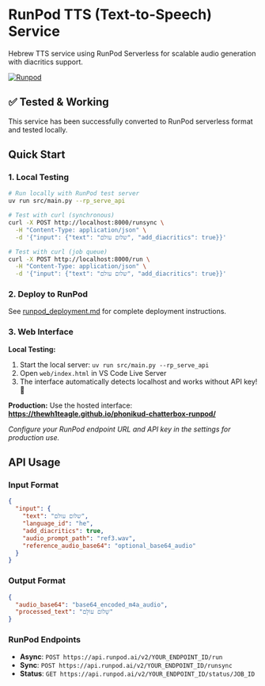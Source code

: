 # RunPod TTS (Text-to-Speech) Service

Hebrew TTS service using RunPod Serverless for scalable audio generation with diacritics support.

[![Runpod](https://api.runpod.io/badge/thewh1teagle/phonikud-chatterbox-runpod)](https://console.runpod.io/hub/thewh1teagle/phonikud-chatterbox-runpod)

## ✅ Tested & Working

This service has been successfully converted to RunPod serverless format and tested locally.

## Quick Start

### 1. Local Testing
```bash
# Run locally with RunPod test server
uv run src/main.py --rp_serve_api

# Test with curl (synchronous)
curl -X POST http://localhost:8000/runsync \
  -H "Content-Type: application/json" \
  -d '{"input": {"text": "שלום עולם", "add_diacritics": true}}'

# Test with curl (job queue)  
curl -X POST http://localhost:8000/run \
  -H "Content-Type: application/json" \
  -d '{"input": {"text": "שלום עולם", "add_diacritics": true}}'
```

### 2. Deploy to RunPod
See [runpod_deployment.md](./runpod_deployment.md) for complete deployment instructions.

### 3. Web Interface

**Local Testing:**
1. Start the local server: `uv run src/main.py --rp_serve_api`
2. Open `web/index.html` in VS Code Live Server
3. The interface automatically detects localhost and works without API key! 🎉

**Production:**
Use the hosted interface: **https://thewh1teagle.github.io/phonikud-chatterbox-runpod/**

*Configure your RunPod endpoint URL and API key in the settings for production use.*

## API Usage

### Input Format
```json
{
  "input": {
    "text": "שלום עולם",
    "language_id": "he", 
    "add_diacritics": true,
    "audio_prompt_path": "ref3.wav",
    "reference_audio_base64": "optional_base64_audio"
  }
}
```

### Output Format
```json
{
  "audio_base64": "base64_encoded_m4a_audio",
  "processed_text": "שָׁלוֹם עוֹלָם"  
}
```

### RunPod Endpoints
- **Async**: `POST https://api.runpod.ai/v2/YOUR_ENDPOINT_ID/run`
- **Sync**: `POST https://api.runpod.ai/v2/YOUR_ENDPOINT_ID/runsync`
- **Status**: `GET https://api.runpod.ai/v2/YOUR_ENDPOINT_ID/status/JOB_ID`
